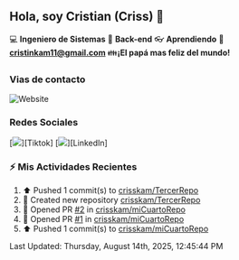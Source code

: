 ## Hola, soy Cristian (Criss) 👋

:computer: **Ingeniero de Sistemas**
:pencil: **Back-end**
:eyeglasses: **Aprendiendo**
:e-mail: **cristinkam11@gmail.com**
:family:**¡El papá mas feliz del mundo!**

### Vias de contacto

![Website](https://github.com/crisskam)

### Redes Sociales

[<img src="./assets/social/Tiktok.png"/>][Tiktok]
[<img src="./assets/social/LinkedIn.png"/>][LinkedIn]

### :zap: Mis Actividades Recientes
<!--RECENT_ACTIVITY:start-->
1. ⬆️ Pushed 1 commit(s) to [crisskam/TercerRepo](https://github.com/crisskam/TercerRepo)<br>
2. 📔 Created new repository [crisskam/TercerRepo](https://github.com/crisskam/TercerRepo)<br>
3. 💪 Opened PR [#2](https://github.com/crisskam/miCuartoRepo/pull/2) in [crisskam/miCuartoRepo](https://github.com/crisskam/miCuartoRepo)<br>
4. 💪 Opened PR [#1](https://github.com/crisskam/miCuartoRepo/pull/1) in [crisskam/miCuartoRepo](https://github.com/crisskam/miCuartoRepo)<br>
5. ⬆️ Pushed 1 commit(s) to [crisskam/miCuartoRepo](https://github.com/crisskam/miCuartoRepo)<br>
<!--RECENT_ACTIVITY:end-->
<!--RECENT_ACTIVITY:last_update-->
Last Updated: Thursday, August 14th, 2025, 12:45:44 PM
<!--RECENT_ACTIVITY:last_update_end-->
